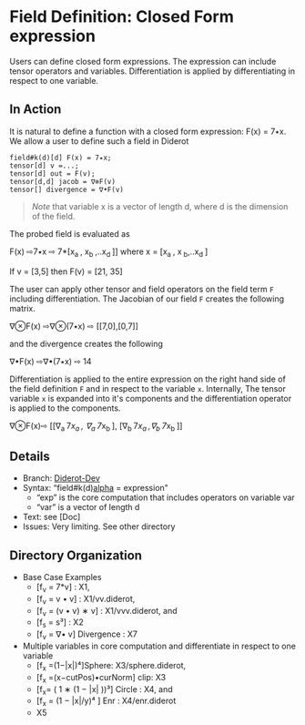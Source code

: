 # Field Definition: Closed Form expression

Users can define closed form expressions. The expression can include tensor operators and variables.  Differentiation is applied by differentiating in respect to one variable.
	
## In Action
It is natural to define a function with a closed form expression: F(x) = 7٭x. We allow a user to define such a field in Diderot
 ```  
field#k(d)[d] F(x) = 7٭x;
tensor[d] v =...;
tensor[d] out = F(v);
tensor[d,d] jacob = ∇⊗F(v)
tensor[] divergence = ∇•F(v)
 ```
> *Note* that variable x is a vector of length d, where d is the dimension of the field.

The probed field is evaluated as  

F(x) ⇨7٭x  ⇨ 7*[x<sub>a </sub>, x<sub>b </sub>,..x<sub>d </sub>]]  where x = [x<sub>a </sub>, x<sub>  b</sub>,..x<sub>d </sub>]

If v = [3,5] then F(v) =  [21, 35]

The user can apply other tensor and field operators on the field term `F` including differentiation. The Jacobian of our field `F` creates the following matrix.

∇⊗F(x) ⇨∇⊗(7٭x) ⇨ [[7,0],[0,7]]

and the divergence creates the following

∇•F(x) ⇨∇•(7٭x) ⇨ 14

Differentiation is applied to the entire expression on the right hand side of the field definition `F` and in respect to the variable `x`. Internally, The tensor variable `x` is expanded into it's components and  the differentiation operator is applied to the components.

∇⊗F(x)⇨ [[∇<sub>a </sub> 7*x<sub>a </sub>, ∇<sub>a </sub> 7*x<sub>b </sub>], [∇<sub>b </sub> 7*x<sub>a </sub>,∇<sub>b </sub> 7*x<sub>b </sub>]]




## Details
* Branch:   [Diderot-Dev](https://github.com/cchiw/Diderot-Dev) 
* Syntax: “field#k(d)[alpha](var) = expression"
	* “exp” is the core computation that includes operators on variable var 
	* “var” is a vector of length d
* Text: see [Doc]
* Issues:  Very limiting. See other directory 

## Directory Organization
* Base Case Examples
	*  [f<sub>v</sub> = 7*v] : X1, 
	* [f<sub>v</sub> = v • v] : X1/vv.diderot,
	*  [f<sub>v</sub> = (v • v) ∗ v] : X1/vvv.diderot, and 
	* [f<sub>s</sub> = s³] : X2
	* [f<sub>v</sub> =  ∇• v] Divergence : X7
* Multiple variables in core computation and differentiate in respect to one variable
	*  [f<sub>x</sub> =(1−|x|)⁴]Sphere: X3/sphere.diderot,
	*  [f<sub>x</sub> =(x−cutPos)•curNorm] clip: X3
	*  [f<sub>x</sub>= ( 1 ∗ (1 − |x| ))³] Circle : X4, and 
	* [f<sub>x</sub> = (1 − |x|/y)⁴	] Enr : X4/enr.diderot
	* X5
